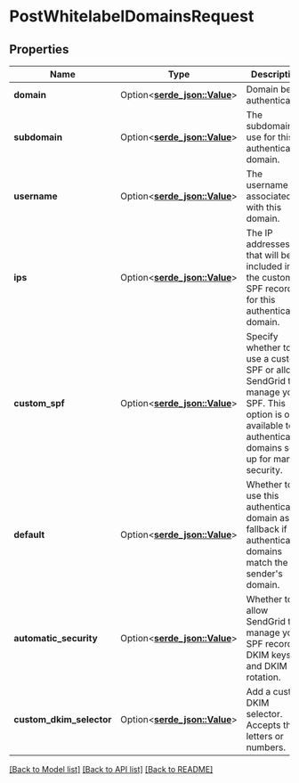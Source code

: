 # PostWhitelabelDomainsRequest

## Properties

Name | Type | Description | Notes
------------ | ------------- | ------------- | -------------
**domain** | Option<[**serde_json::Value**](.md)> | Domain being authenticated. | 
**subdomain** | Option<[**serde_json::Value**](.md)> | The subdomain to use for this authenticated domain. | [optional]
**username** | Option<[**serde_json::Value**](.md)> | The username associated with this domain. | [optional]
**ips** | Option<[**serde_json::Value**](.md)> | The IP addresses that will be included in the custom SPF record for this authenticated domain. | [optional]
**custom_spf** | Option<[**serde_json::Value**](.md)> | Specify whether to use a custom SPF or allow SendGrid to manage your SPF. This option is only available to authenticated domains set up for manual security. | [optional]
**default** | Option<[**serde_json::Value**](.md)> | Whether to use this authenticated domain as the fallback if no authenticated domains match the sender's domain. | [optional]
**automatic_security** | Option<[**serde_json::Value**](.md)> | Whether to allow SendGrid to manage your SPF records, DKIM keys, and DKIM key rotation. | [optional]
**custom_dkim_selector** | Option<[**serde_json::Value**](.md)> | Add a custom DKIM selector. Accepts three letters or numbers. | [optional]

[[Back to Model list]](../README.md#documentation-for-models) [[Back to API list]](../README.md#documentation-for-api-endpoints) [[Back to README]](../README.md)


